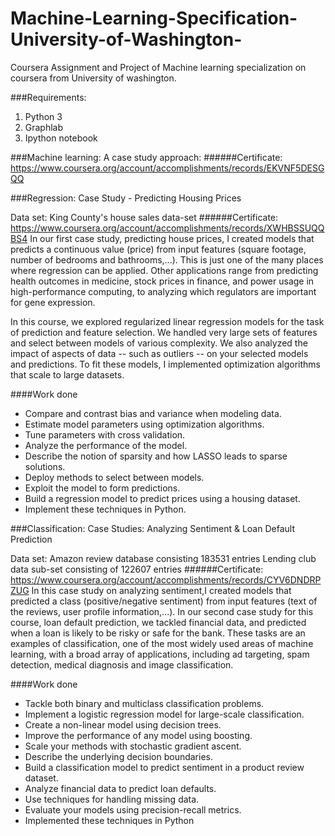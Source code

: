 # Machine-Learning-Specification-University-of-Washington-
Coursera Assignment and Project of Machine learning specialization on coursera from University of washington.


###Requirements:
1. Python 3
2. Graphlab 
3. Ipython notebook

###Machine learning: A case study approach:
######Certificate: https://www.coursera.org/account/accomplishments/records/EKVNF5DESGQQ

###Regression:
Case Study - Predicting Housing Prices

Data set: King County's house sales data-set
######Certificate: https://www.coursera.org/account/accomplishments/records/XWHBSSUQQBS4
In our first case study, predicting house prices, I created models that predicts a continuous value (price) from input features (square footage, number of bedrooms and bathrooms,...).  This is just one of the many places where regression can be applied.  Other applications range from predicting health outcomes in medicine, stock prices in finance, and power usage in high-performance computing, to analyzing which regulators are important for gene expression.

In this course, we explored regularized linear regression models for the task of prediction and feature selection.  We handled very large sets of features and select between models of various complexity.  We also analyzed the impact of aspects of data -- such as outliers -- on your selected models and predictions.  To fit these models, I implemented optimization algorithms that scale to large datasets.


####Work done
* Compare and contrast bias and variance when modeling data.
* Estimate model parameters using optimization algorithms.
* Tune parameters with cross validation.
* Analyze the performance of the model.
* Describe the notion of sparsity and how LASSO leads to sparse solutions.
* Deploy methods to select between models.
* Exploit the model to form predictions. 
* Build a regression model to predict prices using a housing dataset.
* Implement these techniques in Python.


###Classification:
Case Studies: Analyzing Sentiment & Loan Default Prediction

Data set: Amazon review database consisting 183531 entries 
          Lending club data sub-set consisting of 122607 entries
######Certificate: https://www.coursera.org/account/accomplishments/records/CYV6DNDRPZUG
In this case study on analyzing sentiment,I created models that predicted a class (positive/negative sentiment) from input features (text of the reviews, user profile information,...).  In our second case study for this course, loan default prediction, we tackled financial data, and predicted when a loan is likely to be risky or safe for the bank. These tasks are an examples of classification, one of the most widely used areas of machine learning, with a broad array of applications, including ad targeting, spam detection, medical diagnosis and image classification. 


####Work done
* Tackle both binary and multiclass classification problems.
* Implement a logistic regression model for large-scale classification.  
* Create a non-linear model using decision trees.
* Improve the performance of any model using boosting.
* Scale your methods with stochastic gradient ascent.
* Describe the underlying decision boundaries.  
* Build a classification model to predict sentiment in a product review dataset.  
* Analyze financial data to predict loan defaults.
* Use techniques for handling missing data.
* Evaluate your models using precision-recall metrics.
* Implemented these techniques in Python 
